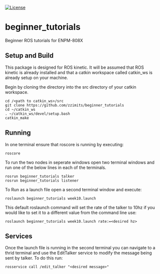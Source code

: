  [![License](https://img.shields.io/badge/License-BSD%203--Clause-blue.svg)](https://opensource.org/licenses/BSD-3-Clause)

# beginner_tutorials
Beginner ROS tutorials for ENPM-808X

## Setup and Build

This package is designed for ROS kinetic. It will be assumed that ROS kinetic is already installed and that a catkin workspace called catkin_ws is already setup on your machine. 

Begin by cloning the directory into the src directory of your catkin workspace.

```
cd /<path to catkin_ws>/src
git clone https://github.com/zzimits/beginner_tutorials
cd ~/catkin_ws
. ~/catkin_ws/devel/setup.bash
catkin_make
```
## Running

In one terminal ensure that roscore is running by executing:

````
roscore
````
To run the two nodes in seperate windows open two terminal windows and run one of the below lines in each of the terminals.
```
rosrun beginner_tutorials talker
rosrun beginner_tutorials listener
```

To Run as a launch file open a second terminal window and execute:
```
roslaunch beginner_tutorials week10.launch
```

This default roslaunch command will set the rate of the talker to 10hz if you would like to set it to a different value from the command line use:

```
roslaunch beginner_tutorials week10.launch rate:=<desired hz>

```


## Services

Once the launch file is running in the second terminal you can navigate to a thrid terminal and use the EditTalker service to modify the message being sent by talker. To do this run:

```
rosservice call /edit_talker "<desired message>"
```
